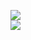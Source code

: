 [![](https://img.shields.io/badge/Made%20With-Github%20Spray-lightgrey.svg?style=for-the-badge&logo=github)](https://github.com/Annihil/github-spray#12722)  
[![](https://i.imgur.com/2DrTn0Z.gif)](https://github.com/Annihil/github-spray)